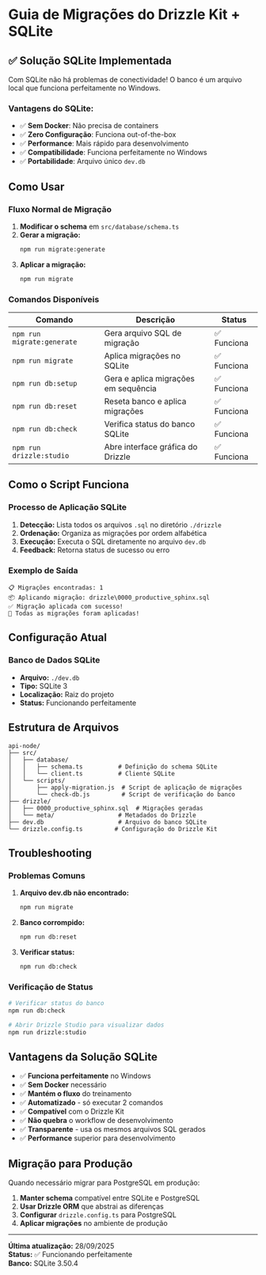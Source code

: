 # Guia de Migrações do Drizzle Kit + SQLite

## ✅ Solução SQLite Implementada

Com SQLite não há problemas de conectividade! O banco é um arquivo local que funciona perfeitamente no Windows.

### Vantagens do SQLite:
- ✅ **Sem Docker**: Não precisa de containers
- ✅ **Zero Configuração**: Funciona out-of-the-box
- ✅ **Performance**: Mais rápido para desenvolvimento
- ✅ **Compatibilidade**: Funciona perfeitamente no Windows
- ✅ **Portabilidade**: Arquivo único `dev.db`

## Como Usar

### Fluxo Normal de Migração

1. **Modificar o schema** em `src/database/schema.ts`
2. **Gerar a migração:**
   ```bash
   npm run migrate:generate
   ```
3. **Aplicar a migração:**
   ```bash
   npm run migrate
   ```

### Comandos Disponíveis

| Comando | Descrição | Status |
|---------|-----------|--------|
| `npm run migrate:generate` | Gera arquivo SQL de migração | ✅ Funciona |
| `npm run migrate` | Aplica migrações no SQLite | ✅ Funciona |
| `npm run db:setup` | Gera e aplica migrações em sequência | ✅ Funciona |
| `npm run db:reset` | Reseta banco e aplica migrações | ✅ Funciona |
| `npm run db:check` | Verifica status do banco SQLite | ✅ Funciona |
| `npm run drizzle:studio` | Abre interface gráfica do Drizzle | ✅ Funciona |

## Como o Script Funciona

### Processo de Aplicação SQLite

1. **Detecção:** Lista todos os arquivos `.sql` no diretório `./drizzle`
2. **Ordenação:** Organiza as migrações por ordem alfabética
3. **Execução:** Executa o SQL diretamente no arquivo `dev.db`
4. **Feedback:** Retorna status de sucesso ou erro

### Exemplo de Saída

```
📋 Migrações encontradas: 1
📦 Aplicando migração: drizzle\0000_productive_sphinx.sql
✅ Migração aplicada com sucesso!
🎉 Todas as migrações foram aplicadas!
```

## Configuração Atual

### Banco de Dados SQLite
- **Arquivo:** `./dev.db`
- **Tipo:** SQLite 3
- **Localização:** Raiz do projeto
- **Status:** Funcionando perfeitamente

## Estrutura de Arquivos

```
api-node/
├── src/
│   ├── database/
│   │   ├── schema.ts          # Definição do schema SQLite
│   │   └── client.ts          # Cliente SQLite
│   └── scripts/
│       ├── apply-migration.js  # Script de aplicação de migrações
│       └── check-db.js         # Script de verificação do banco
├── drizzle/
│   ├── 0000_productive_sphinx.sql  # Migrações geradas
│   └── meta/                  # Metadados do Drizzle
├── dev.db                     # Arquivo do banco SQLite
└── drizzle.config.ts         # Configuração do Drizzle Kit
```

## Troubleshooting

### Problemas Comuns

1. **Arquivo dev.db não encontrado:**
   ```bash
   npm run migrate
   ```

2. **Banco corrompido:**
   ```bash
   npm run db:reset
   ```

3. **Verificar status:**
   ```bash
   npm run db:check
   ```

### Verificação de Status

```bash
# Verificar status do banco
npm run db:check

# Abrir Drizzle Studio para visualizar dados
npm run drizzle:studio
```

## Vantagens da Solução SQLite

- ✅ **Funciona perfeitamente** no Windows
- ✅ **Sem Docker** necessário
- ✅ **Mantém o fluxo** do treinamento
- ✅ **Automatizado** - só executar 2 comandos
- ✅ **Compatível** com o Drizzle Kit
- ✅ **Não quebra** o workflow de desenvolvimento
- ✅ **Transparente** - usa os mesmos arquivos SQL gerados
- ✅ **Performance** superior para desenvolvimento

## Migração para Produção

Quando necessário migrar para PostgreSQL em produção:

1. **Manter schema** compatível entre SQLite e PostgreSQL
2. **Usar Drizzle ORM** que abstrai as diferenças
3. **Configurar** `drizzle.config.ts` para PostgreSQL
4. **Aplicar migrações** no ambiente de produção

---

**Última atualização:** 28/09/2025  
**Status:** ✅ Funcionando perfeitamente  
**Banco:** SQLite 3.50.4